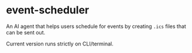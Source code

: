 # event-scheduler

An AI agent that helps users schedule for events by creating `.ics` files that can be sent out.

Current version runs strictly on CLI/terminal.
